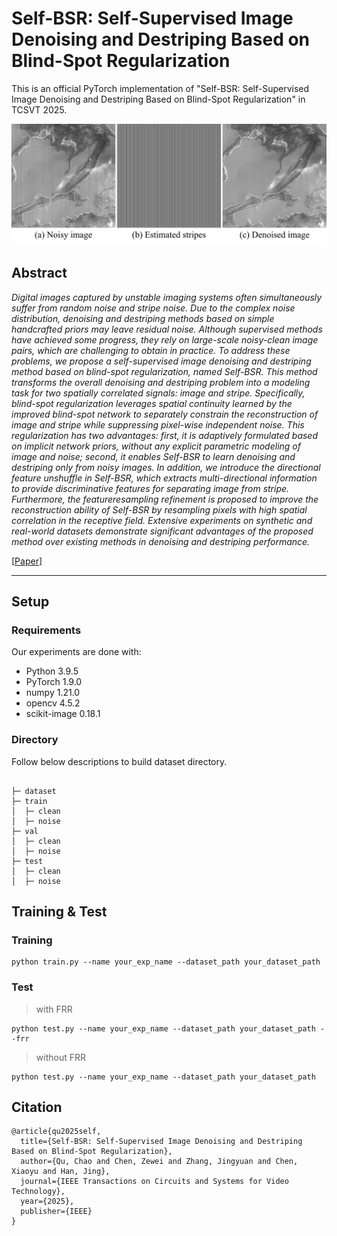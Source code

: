 # Self-BSR: Self-Supervised Image Denoising and Destriping Based on Blind-Spot Regularization

This is an official PyTorch implementation of "Self-BSR: Self-Supervised Image Denoising and Destriping Based on Blind-Spot Regularization" in TCSVT 2025.

![main_fig](./figs/result.png)

## Abstract
_Digital images captured by unstable imaging systems often simultaneously suffer from random noise and stripe noise. Due to the complex noise distribution, denoising and destriping methods based on simple handcrafted priors may leave residual noise. Although supervised methods have achieved some progress, they rely on large-scale noisy-clean image pairs, which are challenging to obtain in practice. To address these problems, we propose a self-supervised image denoising and destriping method based on blind-spot regularization, named Self-BSR. This method transforms the overall denoising and destriping problem into a modeling task for two spatially correlated signals: image and stripe. Specifically, blind-spot regularization leverages spatial continuity learned by the improved blind-spot network to separately constrain the reconstruction of image and stripe while suppressing pixel-wise independent noise. This regularization has two advantages: first, it is adaptively formulated based on implicit network priors, without any explicit parametric modeling of image and noise; second, it enables Self-BSR to learn denoising and destriping only from noisy images. In addition, we introduce the directional feature unshuffle in Self-BSR, which extracts multi-directional information to provide discriminative features for separating image from stripe. Furthermore, the featureresampling refinement is proposed to improve the reconstruction ability of Self-BSR by resampling pixels with high spatial correlation in the receptive field. Extensive experiments on synthetic and real-world datasets demonstrate significant advantages of the proposed method over existing methods in denoising and destriping performance._

[[Paper](https://ieeexplore.ieee.org/document/10960454)]

---

## Setup

### Requirements

Our experiments are done with:

- Python 3.9.5
- PyTorch 1.9.0
- numpy 1.21.0
- opencv 4.5.2
- scikit-image 0.18.1

### Directory

Follow below descriptions to build dataset directory.

```

├─ dataset
├─ train
│  ├─ clean
│  ├─ noise
├─ val
│  ├─ clean
│  ├─ noise
├─ test
│  ├─ clean
│  ├─ noise
```

## Training & Test

### Training

```
python train.py --name your_exp_name --dataset_path your_dataset_path 
```

### Test
> with FRR
```
python test.py --name your_exp_name --dataset_path your_dataset_path --frr
```
> without FRR
```
python test.py --name your_exp_name --dataset_path your_dataset_path
```

## Citation

```
@article{qu2025self,
  title={Self-BSR: Self-Supervised Image Denoising and Destriping Based on Blind-Spot Regularization},
  author={Qu, Chao and Chen, Zewei and Zhang, Jingyuan and Chen, Xiaoyu and Han, Jing},
  journal={IEEE Transactions on Circuits and Systems for Video Technology},
  year={2025},
  publisher={IEEE}
}
```